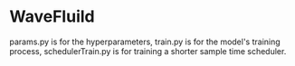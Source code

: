 # WaveFluild
params.py is for the hyperparameters, train.py is for the model's training process,
schedulerTrain.py is for training a shorter sample time scheduler.
